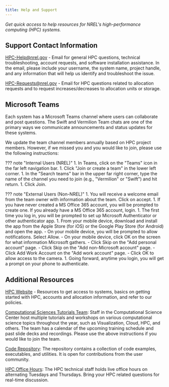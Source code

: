 ```yaml
---
title: Help and Support
---
```


*Get quick access to help resources for NREL's high-performance computing (HPC) systems.*
## Support Contact Information

[HPC-Help@nrel.gov](mailto:HPC-Help@nrel.gov) - Email for general HPC questions, technical troubleshooting, account requests, and software installation assistance. In the email, please include your username, the system name, project handle, and any information that will help us identify and troubleshoot the issue. 

[HPC-Requests@nrel.gov](mailto:HPC-Requests@nrel.gov) - Email for HPC questions related to allocation requests and to request increases/decreases to allocation units or storage. 

## Microsoft Teams
Each system has a Microsoft Teams channel where users can collaborate and post questions. The Swift and Vermilion Team chats are one of the primary ways we communicate announcements and status updates for these systems. 

We update the team channel members annually based on HPC project members. However, if we missed you and you would like to join, please use the following instructions:

??? note "Internal Users (NREL)"
    1. In Teams, click on the "Teams" icon in the far left navigation bar.
    1. Click "Join or create a team" in the lower left corner.
    1. In the "Search teams" bar in the upper far right corner, type the name of the channel you need to join (e.g., "Vermilion" or "Swift") and hit return.
    1. Click Join.

??? note "External Users (Non-NREL)"
    1. You will receive a welcome email from the team owner with information about the team.  Click on accept. 
    1. If you have never created a MS Office 365 account, you will be prompted to create one. If you already have a MS Office 365 account, login. 
    1. The first time you log in, you will be prompted to set up Microsoft Authenticator or other authenticator app.
    1. From your mobile device, download and install the app from the Apple Store (for iOS) or the Google Play Store (for Android) and open the app.
        - On your mobile device, you will be prompted to allow notifications. Select Allow.
        - On your mobile device, click OK on the screen for what information Microsoft gathers.
        - Click Skip on the "Add personal account" page.
        - Click Skip on the "Add non-Microsoft account" page.
        - Click Add Work Account on the "Add work account" page.
        - Click OK to allow access to the camera.
    1. Going forward, anytime you login, you will get a prompt on your phone to authenticate.



## Additional Resources

[HPC Website](https://www.nrel.gov/hpc/) - Resources to get access to systems, basics on getting started with HPC, accounts and allocation information, and refer to our policies.

[Computational Sciences Tutorials Team](https://teams.microsoft.com/l/team/19%3a6nLmPDt9QHQMEuLHVBaxfsitEZSGH6oXT6lyVauMvXY1%40thread.tacv2/conversations?groupId=22ad3c7b-a45a-4880-b8b4-b70b989f1344&tenantId=a0f29d7e-28cd-4f54-8442-7885aee7c080): Staff in the Computational Science Center host multiple tutorials and workshops on various computational science topics throughout the year, such as Visualization, Cloud, HPC, and others. The team has a calendar of the upcoming training schedule and past slide decks and recordings. Please use the above instructions if you would like to join the team.  

[Code Repository](https://github.com/NREL/HPC): The repository contains a collection of code examples, executables, and utilities. It is open for contributions from the user community.

[HPC Office Hours](https://nrel.github.io/HPC/#calendar): The HPC technical staff holds live office hours on alternating Tuesdays and Thursdays. Bring your HPC related questions for real-time discussion. 



